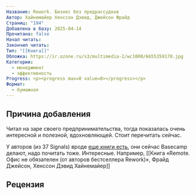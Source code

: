 ```yaml
---
Название: Rework. Бизнес без предрассудков
Автор: Хайнемайер Хенссон Дэвид, Джейсон Фрайд
Страниц: "194"
Добавлена в базу: 2025-04-14
Прочитана: false
Начал читать: 
Закончил читать: 
Тип: "[[Книга]]"
Обложка: https://ir.ozone.ru/s3/multimedia-2/wc1000/6655359170.jpg
Категории:
  - менеджмент
  - эффективность
Progress: <p><progress max=0 value=0></progress></p>
Формат:
  - бумажная
---
```

## Причина добавления

Читал на заре своего предпринимательства, тогда показалась очень интересной и полезной, вдохновляющей. Стоит перечитать сейчас.

У авторов (из 37 Signals) вроде [еще книги есть](https://37signals.com/books), они сейчас Basecamp делают, надо почитать тоже. Интересные. Например, [[Книга «Remote. Офис не обязателен (от авторов бестселлера Rework)», Фрайд Джейсон, Хенссон Дэвид Хайнемайер]]

## Рецензия
